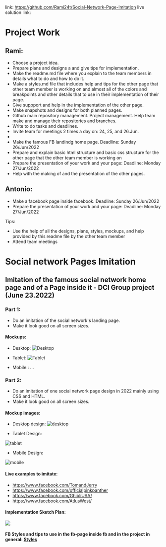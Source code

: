 link: https://github.com/Rami24t/Social-Network-Page-Imitation
live solution link: 

# Project Work

## Rami:
- Choose a project idea.
- Prepare plans and designs a and give tips for implementation. 
- Make the readme.md file where you explain to the team members in details what to do and how to do it.
- Make a styles.md file that includes help and tips for the other page that other team member is working on and almost all of the colors and breakpoints and other details that to use in their implementation of their page.
- Give suppport and help in the implementation of the other page.  
- Make snapshots and designs for both planned pages.
- Github main repository management. Project management. Help team make and manage their repositories and branches.
- Write to do tasks and deadlines.
- Invite team for meetings 2 times a day on: 24, 25, and 26.Jun.
-
- Make the famous FB landindg home page. Deadline: Sunday 26/Jun/2022
- Prepare and explain basic html structure and basic css structure for the other page that the other team member is working on
- Prepare the presentation of your work and your page: Deadline: Monday 27/Jun/2022
- Help with the making of and the presentation of the other pages.

## Antonio:
- Make a facebook page inside facebook. Deadline: Sunday 26/Jun/2022
- Prepare the presentation of your work and your page: Deadline: Monday 27/Jun/2022


Tips: 
- Use the help of all the designs, plans, styles, mockups, and help provided by this readme file by the other team member
- Attend team meetings




# Social network Pages Imitation



## Imitation of the famous social network home page and of a Page inside it - DCI Group project (June 23.2022)



### Part 1:

- Do an imitation of the social network's landing page.
- Make it look good on all screen sizes.

#### Mockups:

- Desktop:
  ![Desktop](Landing%20Page%20Design/Screenshot%202022-06-24%20at%2009-16-34%20Screenshot.png)

- Tablet:
  ![Tablet](Landing%20Page%20Design/Screenshot%202022-06-24%20at%2009-17-09%20Screenshot.png)

- Mobile:: ...




### Part 2:

- Do an imitation of one social network page design in 2022 mainly using CSS and HTML.
- Make it look good on all screen sizes.

#### Mockup images:

- Desktop design:
  ![desktop](./Design%20Page//DesktopDesign.png)

- Tablet Design: 

![tablet](./Design%20Page//Tablet%20Design.png)

- Mobile Design:
 
![mobile](./Design%20Page/Mobile%20Design.png)

#### Live examples to imitate:

- https://www.facebook.com/TomandJerry
- https://www.facebook.com/officialpinkpanther
- https://www.facebook.com/GhibliUSA/
- https://www.facebook.com/AtlusWest/

#### Implementation Sketch Plan:

![](./Design%20Page%20Sketches/DesignSketchIMG1.jpg)

#### FB Styles and tips to use in the fb-page inside fb and in the project in general: <a href="./styles.md"> Styles </a>

